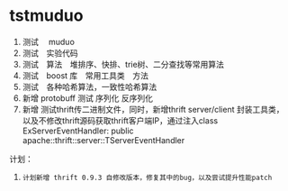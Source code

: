 # tstmuduo

1.    测试　 muduo 
2.    测试　实验代码
3.    测试　算法　堆排序、快排、trie树、二分查找等常用算法
4.    测试　boost 库　常用工具类　方法
5.    测试　各种哈希算法，一致性哈希算法
6.    新增    protobuff 测试 序列化 反序列化
7.    新增    测试thrift传二进制文件，同时，新增thrift server/client 封装工具类，
                   以及不修改thrift源码获取thrift客户端IP，通过注入class ExServerEventHandler: public apache::thrift::server::TServerEventHandler
                   
计划：
1.     计划新增 thrift 0.9.3 自修改版本，修复其中的bug，以及尝试提升性能patch






